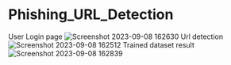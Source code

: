 # Phishing_URL_Detection
 User Login page
![Screenshot 2023-09-08 162630](https://github.com/Nikhileshwar23/Phishing_URL_Detection/assets/101661622/c55f7677-4001-4f33-9478-aae358f24d6f)
Url detection
![Screenshot 2023-09-08 162512](https://github.com/Nikhileshwar23/Phishing_URL_Detection/assets/101661622/5e1a209b-5a91-47ee-b871-0d270a4fd025)
Trained dataset result
![Screenshot 2023-09-08 162839](https://github.com/Nikhileshwar23/Phishing_URL_Detection/assets/101661622/3eeb09a0-5949-4245-89b4-e3bbe7f74f31)
